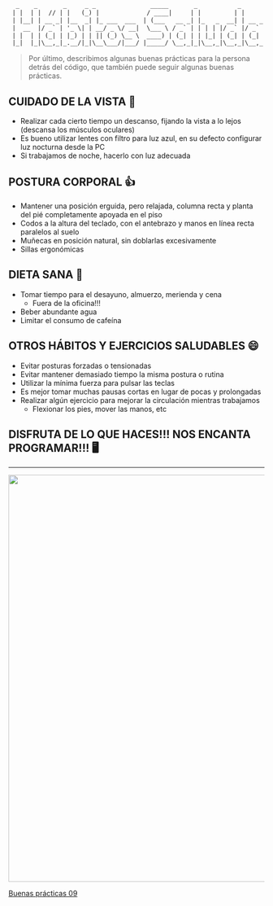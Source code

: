 ```txt
  _    _       _     _ _               _____       _           _       _     _
 | |  | |  // | |   (_) |             / ____|     | |         | |     | |   | |
 | |__| | __ _| |__  _| |_ ___  ___  | (___   __ _| |_   _  __| | __ _| |__ | | ___  ___
 |  __  |/ _` | '_ \| | __/ _ \/ __|  \___ \ / _` | | | | |/ _` |/ _` | '_ \| |/ _ \/ __|
 | |  | | (_| | |_) | | || (_) \__ \  ____) | (_| | | |_| | (_| | (_| | |_) | |  __/\__ \
 |_|  |_|\__,_|_.__/|_|\__\___/|___/ |_____/ \__,_|_|\__,_|\__,_|\__,_|_.__/|_|\___||___/

```

> Por último, describimos algunas buenas prácticas para la persona detrás del código, que también puede seguir algunas buenas prácticas.

## CUIDADO DE LA VISTA 👀

- Realizar cada cierto tiempo un descanso, fijando la vista a lo lejos (descansa los músculos oculares)
- Es bueno utilizar lentes con filtro para luz azul, en su defecto configurar luz nocturna desde la PC
- Si trabajamos de noche, hacerlo con luz adecuada

## POSTURA CORPORAL 👍

- Mantener una posición erguida, pero relajada, columna recta y planta del pié completamente apoyada en el piso
- Codos a la altura del teclado, con el antebrazo y manos en línea recta paralelos al suelo
- Muñecas en posición natural, sin doblarlas excesivamente
- Sillas ergonómicas

## DIETA SANA 🍎

- Tomar tiempo para el desayuno, almuerzo, merienda y cena
  - Fuera de la oficina!!!
- Beber abundante agua
- Limitar el consumo de cafeína

## OTROS HÁBITOS Y EJERCICIOS SALUDABLES 😄

- Evitar posturas forzadas o tensionadas
- Evitar mantener demasiado tiempo la misma postura o rutina
- Utilizar la mínima fuerza para pulsar las teclas
- Es mejor tomar muchas pausas cortas en lugar de pocas y prolongadas
- Realizar algún ejercicio para mejorar la circulación mientras trabajamos
  - Flexionar los pies, mover las manos, etc

## DISFRUTA DE LO QUE HACES!!! NOS ENCANTA PROGRAMAR!!! 🖥️

<hr/>

[<img src="https://www.hospitaldeltrabajador.cl/images/librariesprovider4/default-album/postura2.png?sfvrsn=817d3cd4_0" width="800"/>](Cronograma)

[Buenas prácticas 09](./09-GoodPractices.md)
